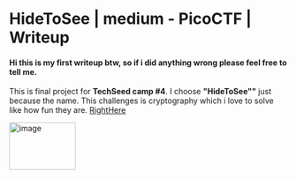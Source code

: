 # HideToSee | medium - PicoCTF | Writeup
<h4>Hi this is my first writeup btw, so if i did anything wrong please feel free to tell me.</h4>

This is final project for **TechSeed camp #4**. I choose **"HideToSee""** just because the name. This challenges is cryptography which i love to solve like how fun they are. [RightHere](https://play.picoctf.org/practice/challenge/351?page=1&search=Hidetosee)

<img width="120" height="86" alt="image" src=""/>
